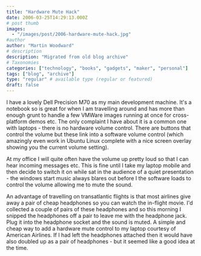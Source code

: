 ```yaml
---
title: "Hardware Mute Hack"
date: 2006-03-25T14:29:13.000Z
# post thumb
images:
  - "/images/post/2006-hardware-mute-hack.jpg"
#author
author: "Martin Woodward"
# description
description: "Migrated from old blog archive"
# Taxonomies
categories: ["technology", "books", "gadgets", "maker", "personal"]
tags: ["blog", "archive"]
type: "regular" # available type (regular or featured)
draft: false
---
```

I have a lovely Dell Precision M70 as my main development machine.  It's a notebook so is great for when I am travelling around and has more than enough grunt to handle a few VMWare images running at once for cross-platform demos etc.  The only complaint I have about it is a common one with laptops - there is no hardware volume control.  There are buttons that control the volume but these link into a software volume control (which amazingly even work in Ubuntu Linux complete with a nice screen overlay showing you the current volume setting).

At my office I will quite often have the volume up pretty loud so that I can hear incoming messages etc.  This is fine until I take my laptop mobile and then decide to switch it on while sat in the audience of a quiet presentation - the windows start music always blares out before I the software loads to control the volume allowing me to mute the sound.

An advantage of travelling on transatlantic flights is that most airlines give away a pair of cheap headphones so you can watch the in-flight movie.  I'd collected a couple of pairs of these headphones and so this morning I snipped the headphones off a pair to leave me with the headphone jack.  Plug it into the headphone socket and the sound is muted.  A simple and cheap way to add a hardware mute control to my laptop courtesy of American Airlines.  If I had left the headphones attached then it would have also doubled up as a pair of headphones - but it seemed like a good idea at the time.